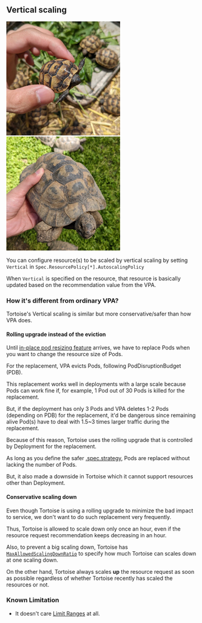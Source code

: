 ## Vertical scaling

<img alt="Tortoise" src="images/vertical1.jpg" width="300px"/> <img alt="Tortoise" src="images/vertical2.jpg" width="300px"/>

You can configure resource(s) to be scaled by vertical scaling
by setting `Vertical` in `Spec.ResourcePolicy[*].AutoscalingPolicy`

When `Vertical` is specified on the resource,
that resource is basically updated based on the recommendation value from the VPA.

### How it's different from ordinary VPA?

Tortoise's Vertical scaling is similar but more conservative/safer than how VPA does.

#### Rolling upgrade instead of the eviction

Until [in-place pod resizing feature](https://github.com/kubernetes/enhancements/issues/1287) arrives, 
we have to replace Pods when you want to change the resource size of Pods.

For the replacement, VPA evicts Pods, following PodDisruptionBudget (PDB).

This replacement works well in deployments with a large scale
because Pods can work fine if, for example, 1 Pod out of 30 Pods is killed for the replacement.

But, if the deployment has only 3 Pods and VPA deletes 1-2 Pods (depending on PDB) for the replacement,
it'd be dangerous since remaining alive Pod(s) have to deal with 1.5~3 times larger traffic during the replacement.

Because of this reason, Tortoise uses the rolling upgrade that is controlled by Deployment for the replacement.

As long as you define the safer [.spec.strategy](https://kubernetes.io/docs/concepts/workloads/controllers/deployment/#strategy),
Pods are replaced without lacking the number of Pods. 

But, it also made a downside in Tortoise which it cannot support resources other than Deployment.

#### Conservative scaling down

Even though Tortoise is using a rolling upgrade to minimize the bad impact to service,
we don't want to do such replacement very frequently.

Thus, Tortoise is allowed to scale down only once an hour, even if the resource request recommendation keeps decreasing in an hour.

Also, to prevent a big scaling down, Tortoise has [`MaxAllowedScalingDownRatio`](./admin-guide.md#maxallowedscalingdownratio) to specify how much Tortoise can scales down at one scaling down. 

On the other hand, Tortoise always scales **up** the resource request as soon as possible
regardless of whether Tortoise recently has scaled the resources or not.

### Known Limitation

- It doesn't care [Limit Ranges](https://kubernetes.io/docs/concepts/policy/limit-range/) at all.